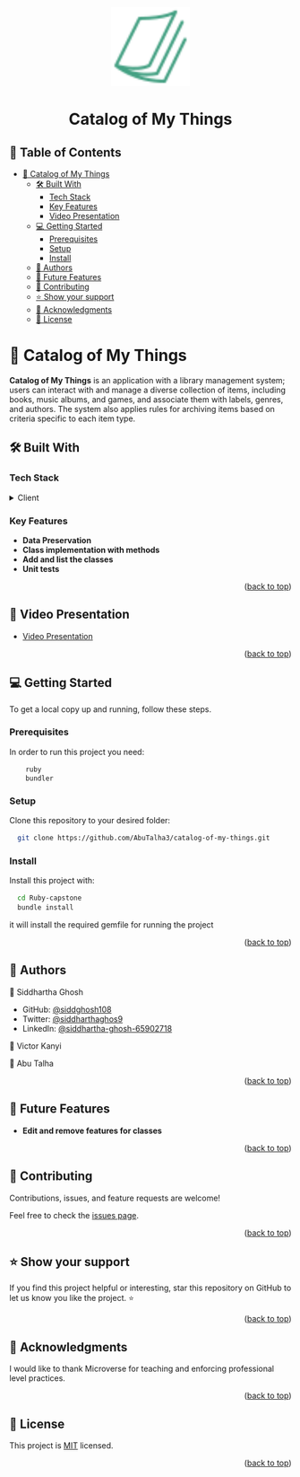 <div align="center">
 <img src="images/logo.png" alt="logo" width="140"  height="auto" />
  <br/>
  <h1><b>Catalog of My Things</b></h1>

</div>

<!-- TABLE OF CONTENTS -->

## 📗 Table of Contents

- [📖 Catalog of My Things ](#-catalog-)
  - [🛠 Built With ](#-built-with-)
    - [Tech Stack ](#tech-stack-)
    - [Key Features ](#key-features-)
    - [Video Presentation](#live-demo-)
  - [💻 Getting Started ](#-getting-started-)
    - [Prerequisites](#prerequisites)
    - [Setup](#setup)
    - [Install](#install)
  - [👥 Authors ](#-author-)
  - [🔭 Future Features ](#-future-features-)
  - [🤝 Contributing ](#-contributing-)
  - [⭐️ Show your support ](#️-show-your-support-)
  - [🙏 Acknowledgments ](#-acknowledgments-)
  - [📝 License ](#-license-)

<!-- PROJECT DESCRIPTION -->

# 📖 Catalog of My Things <a name="about-project"></a>

**Catalog of My Things** is an application with a library management system; users can interact with and manage a diverse collection of items, including books, music albums, and games, and associate them with labels, genres, and authors. The system also applies rules for archiving items based on criteria specific to each item type.

## 🛠 Built With <a name="built-with"></a>

### Tech Stack <a name="tech-stack"></a>

<details>
  <summary>Client</summary>
    <li><a href="https://www.ruby-lang.org/en/">Ruby</a></li>
</details>

<!-- Features -->

### Key Features <a name="key-features"></a>

- **Data Preservation**
- **Class implementation with methods**
- **Add and list the classes**
- **Unit tests**

<p align="right">(<a href="#readme-top">back to top</a>)</p>

<!--LIVE DEMO -->

## 🚀 Video Presentation <a name="live-demo"></a>

- [Video Presentation]()

<p align="right">(<a href="#readme-top">back to top</a>)</p>

<!-- GETTING STARTED -->

## 💻 Getting Started <a name="getting-started"></a>

To get a local copy up and running, follow these steps.

### Prerequisites

In order to run this project you need:

```
    ruby
    bundler
```

### Setup

Clone this repository to your desired folder:

```bash
  git clone https://github.com/AbuTalha3/catalog-of-my-things.git
```

### Install

Install this project with:

```bash
  cd Ruby-capstone
  bundle install
```

it will install the required gemfile for running the project

<!-- ### Usage -->

<p align="right">(<a href="#readme-top">back to top</a>)</p>

<!-- AUTHORS -->

## 👥 Authors <a name="author"></a>

👤 Siddhartha Ghosh

- GitHub: [@siddghosh108](https://github.com/siddghosh108)
- Twitter: [@siddharthaghos9](https://twitter.com/siddharthaghos9)
- LinkedIn: [@siddhartha-ghosh-65902718](https://www.linkedin.com/in/siddhartha-ghosh-65902718)

👤 Victor Kanyi


👤 Abu Talha


<p align="right">(<a href="#readme-top">back to top</a>)</p>

<!-- FUTURE FEATURES -->

## 🔭 Future Features <a name="future-features"></a>

- **Edit and remove features for classes**

<p align="right">(<a href="#readme-top">back to top</a>)</p>

<!-- CONTRIBUTING -->

## 🤝 Contributing <a name="contributing"></a>

Contributions, issues, and feature requests are welcome!

Feel free to check the [issues page](https://github.com/AbuTalha3/catalog-of-my-things/issues).

<p align="right">(<a href="#readme-top">back to top</a>)</p>

<!-- SUPPORT -->

## ⭐️ Show your support <a name="support"></a>

If you find this project helpful or interesting, star this repository on GitHub to let us know you like the project. ⭐️

<p align="right">(<a href="#readme-top">back to top</a>)</p>

<!-- ACKNOWLEDGEMENTS -->

## 🙏 Acknowledgments <a name="acknowledgements"></a>

I would like to thank Microverse for teaching and enforcing professional level practices.

<p align="right">(<a href="#readme-top">back to top</a>)</p>

<!-- LICENSE -->

## 📝 License <a name="license"></a>

This project is [MIT](./LICENSE) licensed.

<p align="right">(<a href="#readme-top">back to top</a>)</p>
